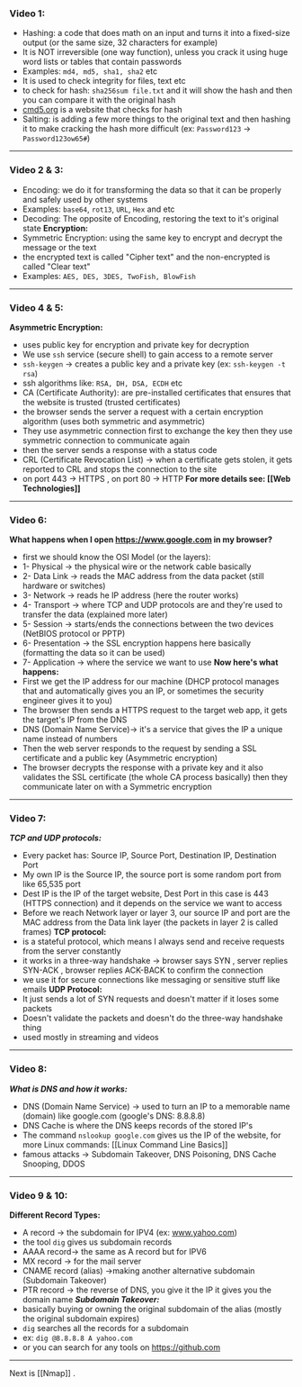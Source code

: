 ### Video 1:
- Hashing: a code that does math on an input and turns it into a fixed-size output (or the same size, 32 characters for example)
- It is NOT irreversible (one way function), unless you crack it using huge word lists or tables that contain passwords
- Examples: `md4, md5, sha1, sha2` etc
- It is used to check integrity for files, text etc
- to check for hash: `sha256sum file.txt` and it will show the hash and then you can compare it with the original hash
- [cmd5.org](https://cmd5.org) is a website that checks for hash
- Salting: is adding a few more things to the original text and then hashing it to make cracking the hash more difficult (ex: `Password123` -> `Password123ow65#`)
- ---
### Video 2 & 3:
- Encoding: we do it for transforming the data so that it can be properly and safely used by other systems
- Examples: `base64`, `rot13`, `URL`, `Hex` and etc
- Decoding: The opposite of Encoding, restoring the text to it's original state
**Encryption:**
- Symmetric Encryption: using the same key to encrypt and decrypt the message or the text
- the encrypted text is called "Cipher text" and the non-encrypted is called "Clear text"
- Examples: `AES, DES, 3DES, TwoFish, BlowFish`
---
### Video 4 & 5:
**Asymmetric Encryption:**
- uses public key for encryption and private key for decryption
- We use `ssh` service (secure shell) to gain access to a remote server
- `ssh-keygen` -> creates a public key and a private key (ex: `ssh-keygen -t rsa`)
- ssh algorithms like: `RSA, DH, DSA, ECDH` etc
- CA (Certificate Authority): are pre-installed certificates that ensures that the website is trusted (trusted certificates)
- the browser sends the server a request with a certain encryption algorithm (uses both symmetric and asymmetric)
- They use asymmetric connection first to exchange the key then they use symmetric connection to communicate again
- then the server sends a response with a status code
- CRL (Certificate Revocation List) -> when a certificate gets stolen, it gets reported to CRL and stops the connection to the site
- on port 443 -> HTTPS , on port 80 -> HTTP
**For more details see: [[Web Technologies]]**
---
### Video 6:
**What happens when I open https://www.google.com in my browser?**
- first we should know the OSI Model (or the layers):
- 1- Physical -> the physical wire or the network cable basically
- 2- Data Link -> reads the MAC address from the data packet (still hardware or switches)
- 3- Network -> reads he IP address (here the router works)
- 4- Transport -> where TCP and UDP protocols are and they're used to transfer the data (explained more later)
- 5- Session -> starts/ends the connections between the two devices (NetBIOS protocol or PPTP)
- 6- Presentation -> the SSL encryption happens here basically (formatting the data so it can be used)
- 7- Application -> where the service we want to use
**Now here's what happens:**
- First we get the IP address for our machine (DHCP protocol manages that and automatically gives you an IP, or sometimes the security engineer gives it to you)
- The browser then sends a HTTPS request to the target web app, it gets the target's IP from the DNS
- DNS (Domain Name Service)-> it's a service that gives the IP a unique name instead of numbers 
- Then the web server responds to the request by sending a SSL certificate and a public key (Asymmetric encryption)
- The browser decrypts the response with a private key and it also validates the SSL certificate (the whole CA process basically) then they communicate later on with a Symmetric encryption
---
### Video 7:
***TCP and UDP protocols:***
- Every packet has: Source IP, Source Port, Destination IP, Destination Port
- My own IP is the Source IP, the source port is some random port from like 65,535 port
- Dest IP is the IP of the target website, Dest Port in this case is 443 (HTTPS connection) and it depends on the service we want to access
- Before we reach Network layer or layer 3, our source IP and port are the MAC address from the Data link layer (the packets in layer 2 is called frames)
**TCP protocol:**
- is a stateful protocol, which means I always send and receive requests from the server constantly
- it works in a three-way handshake -> browser says SYN , server replies SYN-ACK , browser replies ACK-BACK to confirm the connection
- we use it for secure connections like messaging or sensitive stuff like emails
**UDP Protocol:**
- It just sends a lot of SYN requests and doesn't matter if it loses some packets
- Doesn't validate the packets and doesn't do the three-way handshake thing
- used mostly in streaming and videos
---
### Video 8:
***What is DNS and how it works:***
- DNS (Domain Name Service) -> used to turn an IP to a memorable name (domain) like google.com (google's DNS: 8.8.8.8)
- DNS Cache is where the DNS keeps records of the stored IP's
- The command `nslookup google.com` gives us the IP of the website, for more Linux commands: [[Linux Command Line Basics]]
- famous attacks -> Subdomain Takeover, DNS Poisoning, DNS Cache Snooping, DDOS
---
### Video 9 & 10:
**Different Record Types:**
- A record -> the subdomain for IPV4 (ex: www.yahoo.com)
- the tool `dig` gives us subdomain records
- AAAA record-> the same as A record but for IPV6
- MX record -> for the mail server
- CNAME record (alias) ->making another alternative subdomain (Subdomain Takeover)
- PTR record -> the reverse of DNS, you give it the IP it gives you the domain name
***Subdomain Takeover:***
- basically buying or owning the original subdomain of the alias (mostly the original subdomain expires)
- `dig` searches all the records for a subdomain
- ex: `dig @8.8.8.8 A yahoo.com`
- or you can search for any tools on https://github.com
---
Next is [[Nmap]] .